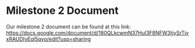 # Milestone 2 Document

Our milestone 2 document can be found at this link: <https://docs.google.com/document/d/180QLkcwmN37Hul3F8NFW3tjySrTiyxRAUDIyEql5qyo/edit?usp=sharing>
